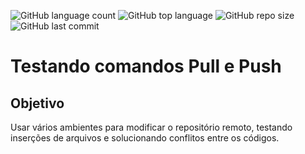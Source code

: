 ![GitHub language count](https://img.shields.io/github/languages/count/Luciopbrito/TestePullEPush)
![GitHub top language](https://img.shields.io/github/languages/top/Luciopbrito/TestePullEPush)
![GitHub repo size](https://img.shields.io/github/repo-size/Luciopbrito/TestePullEPush)
![GitHub last commit](https://img.shields.io/github/last-commit/Luciopbrito/TestePullEPush)
# Testando comandos Pull e Push
## Objetivo
Usar vários ambientes para modificar o repositório remoto, testando inserções de arquivos e solucionando conflitos entre os códigos.

